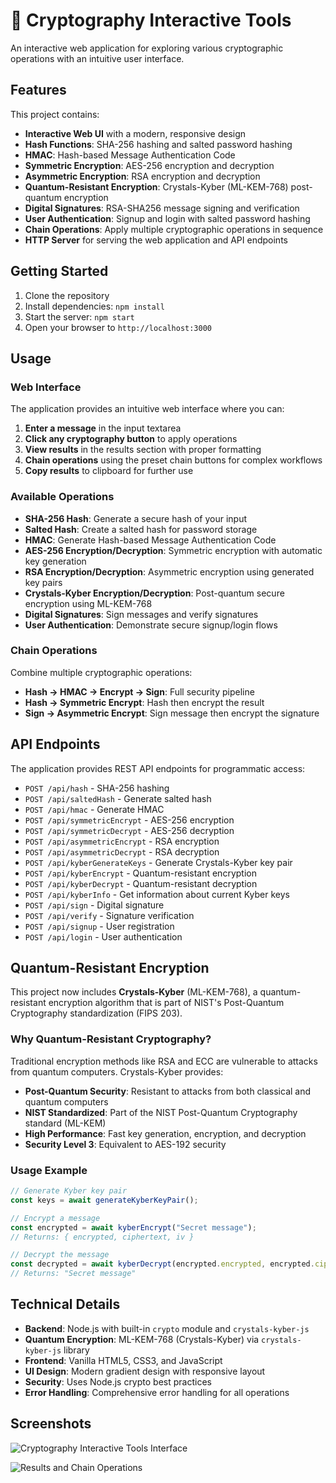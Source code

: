 # 🔐 Cryptography Interactive Tools

An interactive web application for exploring various cryptographic operations with an intuitive user interface.

## Features

This project contains:
- **Interactive Web UI** with a modern, responsive design
- **Hash Functions**: SHA-256 hashing and salted password hashing
- **HMAC**: Hash-based Message Authentication Code
- **Symmetric Encryption**: AES-256 encryption and decryption
- **Asymmetric Encryption**: RSA encryption and decryption  
- **Quantum-Resistant Encryption**: Crystals-Kyber (ML-KEM-768) post-quantum encryption
- **Digital Signatures**: RSA-SHA256 message signing and verification
- **User Authentication**: Signup and login with salted password hashing
- **Chain Operations**: Apply multiple cryptographic operations in sequence
- **HTTP Server** for serving the web application and API endpoints

## Getting Started

1. Clone the repository
2. Install dependencies: `npm install`
3. Start the server: `npm start`
4. Open your browser to `http://localhost:3000`

## Usage

### Web Interface

The application provides an intuitive web interface where you can:

1. **Enter a message** in the input textarea
2. **Click any cryptography button** to apply operations
3. **View results** in the results section with proper formatting
4. **Chain operations** using the preset chain buttons for complex workflows
5. **Copy results** to clipboard for further use

### Available Operations

- **SHA-256 Hash**: Generate a secure hash of your input
- **Salted Hash**: Create a salted hash for password storage
- **HMAC**: Generate Hash-based Message Authentication Code
- **AES-256 Encryption/Decryption**: Symmetric encryption with automatic key generation
- **RSA Encryption/Decryption**: Asymmetric encryption using generated key pairs
- **Crystals-Kyber Encryption/Decryption**: Post-quantum secure encryption using ML-KEM-768
- **Digital Signatures**: Sign messages and verify signatures
- **User Authentication**: Demonstrate secure signup/login flows

### Chain Operations

Combine multiple cryptographic operations:
- **Hash → HMAC → Encrypt → Sign**: Full security pipeline
- **Hash → Symmetric Encrypt**: Hash then encrypt the result
- **Sign → Asymmetric Encrypt**: Sign message then encrypt the signature

## API Endpoints

The application provides REST API endpoints for programmatic access:

- `POST /api/hash` - SHA-256 hashing
- `POST /api/saltedHash` - Generate salted hash
- `POST /api/hmac` - Generate HMAC
- `POST /api/symmetricEncrypt` - AES-256 encryption
- `POST /api/symmetricDecrypt` - AES-256 decryption
- `POST /api/asymmetricEncrypt` - RSA encryption
- `POST /api/asymmetricDecrypt` - RSA decryption
- `POST /api/kyberGenerateKeys` - Generate Crystals-Kyber key pair
- `POST /api/kyberEncrypt` - Quantum-resistant encryption
- `POST /api/kyberDecrypt` - Quantum-resistant decryption
- `POST /api/kyberInfo` - Get information about current Kyber keys
- `POST /api/sign` - Digital signature
- `POST /api/verify` - Signature verification
- `POST /api/signup` - User registration
- `POST /api/login` - User authentication

## Quantum-Resistant Encryption

This project now includes **Crystals-Kyber** (ML-KEM-768), a quantum-resistant encryption algorithm that is part of NIST's Post-Quantum Cryptography standardization (FIPS 203). 

### Why Quantum-Resistant Cryptography?

Traditional encryption methods like RSA and ECC are vulnerable to attacks from quantum computers. Crystals-Kyber provides:

- **Post-Quantum Security**: Resistant to attacks from both classical and quantum computers
- **NIST Standardized**: Part of the NIST Post-Quantum Cryptography standard (ML-KEM)
- **High Performance**: Fast key generation, encryption, and decryption
- **Security Level 3**: Equivalent to AES-192 security

### Usage Example

```javascript
// Generate Kyber key pair
const keys = await generateKyberKeyPair();

// Encrypt a message
const encrypted = await kyberEncrypt("Secret message");
// Returns: { encrypted, ciphertext, iv }

// Decrypt the message
const decrypted = await kyberDecrypt(encrypted.encrypted, encrypted.ciphertext, encrypted.iv);
// Returns: "Secret message"
```

## Technical Details

- **Backend**: Node.js with built-in `crypto` module and `crystals-kyber-js`
- **Quantum Encryption**: ML-KEM-768 (Crystals-Kyber) via `crystals-kyber-js` library
- **Frontend**: Vanilla HTML5, CSS3, and JavaScript
- **UI Design**: Modern gradient design with responsive layout
- **Security**: Uses Node.js crypto best practices
- **Error Handling**: Comprehensive error handling for all operations

## Screenshots

![Cryptography Interactive Tools Interface](https://github.com/user-attachments/assets/838c2c36-d1e9-4f4e-b25f-3e7763b1ea3e)

![Results and Chain Operations](https://github.com/user-attachments/assets/f7c564c7-bb63-4914-8fd5-5c72becb9c18)
